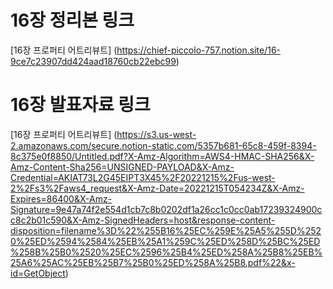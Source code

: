 # 16장 정리본 링크

[16장 프로퍼티 어트리뷰트] (https://chief-piccolo-757.notion.site/16-9ce7c23907dd424aad18760cb22ebc99)

# 16장 발표자료 링크

[16장 프로퍼티 어트리뷰트] (https://s3.us-west-2.amazonaws.com/secure.notion-static.com/5357b681-65c8-459f-8394-8c375e0f8850/Untitled.pdf?X-Amz-Algorithm=AWS4-HMAC-SHA256&X-Amz-Content-Sha256=UNSIGNED-PAYLOAD&X-Amz-Credential=AKIAT73L2G45EIPT3X45%2F20221215%2Fus-west-2%2Fs3%2Faws4_request&X-Amz-Date=20221215T054234Z&X-Amz-Expires=86400&X-Amz-Signature=9e47a74f2e554d1cb7c8b0202df1a26cc1c0cc0ab17239324900cc8c2b01c590&X-Amz-SignedHeaders=host&response-content-disposition=filename%3D%22%255B16%25EC%259E%25A5%255D%2520%25ED%2594%2584%25EB%25A1%259C%25ED%258D%25BC%25ED%258B%25B0%2520%25EC%2596%25B4%25ED%258A%25B8%25EB%25A6%25AC%25EB%25B7%25B0%25ED%258A%25B8.pdf%22&x-id=GetObject)
